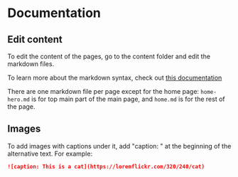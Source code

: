 # Documentation

## Edit content

To edit the content of the pages, go to the content folder and edit the markdown files.

To learn more about the markdown syntax, check out [this documentation](https://www.markdownguide.org/basic-syntax/)

There are one markdown file per page except for the home page: `home-hero.md` is for top main part of the main page,
and `home.md` is for the rest of the page.

## Images

To add images with captions under it, add "caption: " at the beginning of the alternative text.
For example:

```markdown
![caption: This is a cat](https://loremflickr.com/320/240/cat)
```
